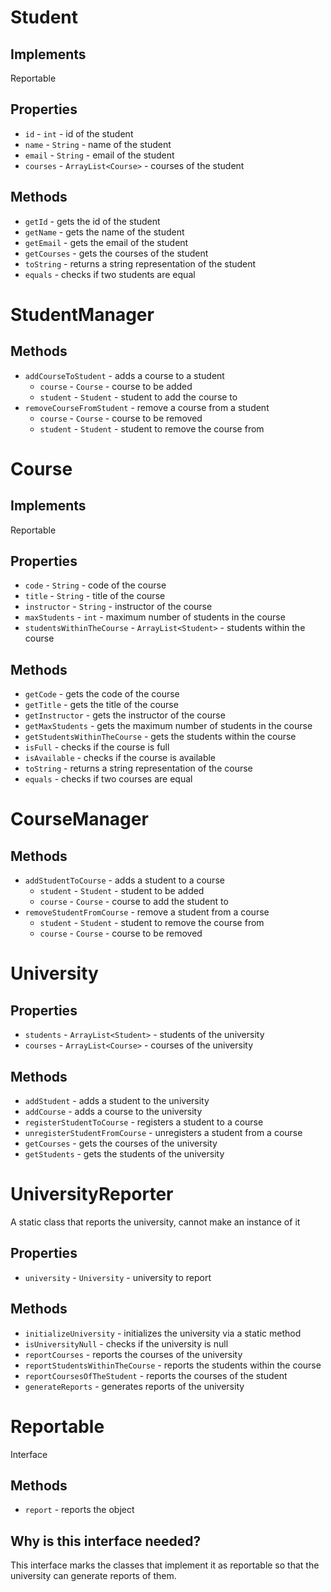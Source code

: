 # Student
## Implements
Reportable
## Properties
* `id` - `int` - id of the student
* `name` - `String` - name of the student
* `email` - `String` - email of the student
* `courses` - `ArrayList<Course>` - courses of the student

## Methods
* `getId` - gets the id of the student
* `getName` - gets the name of the student
* `getEmail` - gets the email of the student
* `getCourses` - gets the courses of the student
* `toString` - returns a string representation of the student
* `equals` - checks if two students are equal

# StudentManager
## Methods
* `addCourseToStudent` - adds a course to a student
    * `course` - `Course` - course to be added
    * `student` - `Student` - student to add the course to
* `removeCourseFromStudent` - remove a course from a student
    * `course` - `Course` - course to be removed
    * `student` - `Student` - student to remove the course from

# Course
## Implements
Reportable
## Properties
* `code` - `String` - code of the course
* `title` - `String` - title of the course
* `instructor` - `String` - instructor of the course
* `maxStudents` - `int` - maximum number of students in the course
* `studentsWithinTheCourse` - `ArrayList<Student>` - students within the course

## Methods
* `getCode` - gets the code of the course
* `getTitle` - gets the title of the course
* `getInstructor` - gets the instructor of the course
* `getMaxStudents` - gets the maximum number of students in the course
* `getStudentsWithinTheCourse` - gets the students within the course
* `isFull` - checks if the course is full
* `isAvailable` - checks if the course is available
* `toString` - returns a string representation of the course
* `equals` - checks if two courses are equal

# CourseManager
## Methods
* `addStudentToCourse` - adds a student to a course
    * `student` - `Student` - student to be added
    * `course` - `Course` - course to add the student to
* `removeStudentFromCourse` - remove a student from a course
    * `student` - `Student` - student to remove the course from
    * `course` - `Course` - course to be removed

# University
## Properties
* `students` - `ArrayList<Student>` - students of the university
* `courses` - `ArrayList<Course>` - courses of the university

## Methods
* `addStudent` - adds a student to the university
* `addCourse` - adds a course to the university
* `registerStudentToCourse` - registers a student to a course
* `unregisterStudentFromCourse` - unregisters a student from a course
* `getCourses` - gets the courses of the university
* `getStudents` - gets the students of the university

# UniversityReporter
A static class that reports the university, cannot make an instance of it
## Properties
* `university` - `University` - university to report
## Methods
* `initializeUniversity` - initializes the university via a static method
* `isUniversityNull` - checks if the university is null
* `reportCourses` - reports the courses of the university
* `reportStudentsWithinTheCourse` - reports the students within the course
* `reportCoursesOfTheStudent` - reports the courses of the student
* `generateReports` - generates reports of the university

# Reportable
Interface
## Methods
* `report` - reports the object
## Why is this interface needed?
This interface marks the classes that implement it as reportable so that the university can generate reports of them.